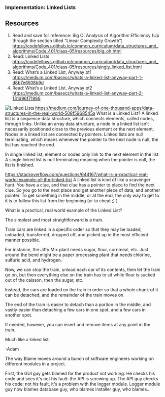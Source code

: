 ###  Implementation: Linked Lists

##  Resources
1.  Read and save for reference: Big O: Analysis of Algorithm Efficiency (Up through the section titled “Linear Complexity Growth”)  https://codefellows.github.io/common_curriculum/data_structures_and_algorithms/Code_401/class-05/resources/big_oh.html
2.  Read: Linked Lists  https://codefellows.github.io/common_curriculum/data_structures_and_algorithms/Code_401/class-05/resources/singly_linked_list.html
3.  Read: What’s a Linked List, Anyway pt1  https://medium.com/basecs/whats-a-linked-list-anyway-part-1-d8b7e6508b9d
4.  Read: What’s a Linked List, Anyway pt2  https://medium.com/basecs/whats-a-linked-list-anyway-part-2-131d96f71996

![Linked Lists](images/LinkedList1.jpg)
https://medium.com/journey-of-one-thousand-apps/data-structures-in-the-real-world-508f5968545a
What is a Linked List?
A linked list is a sequence data structure, which connects elements, called nodes, through links. Unlike an array data structure, a node in a linked list isn’t necessarily positioned close to the previous element or the next element. Nodes in a linked list are connected by pointers. Linked lists are null terminating, which means whenever the pointer to the next node is null, the list has reached the end.

In single linked list, element or nodes only link to the next element in the list. A single linked list is null terminating meaning when the pointer is null, the list is finished.

https://stackoverflow.com/questions/644167/what-is-a-practical-real-world-example-of-the-linked-list
A linked list is kind of like a scavenger hunt. You have a clue, and that clue has a pointer to place to find the next clue. So you go to the next place and get another piece of data, and another pointer. To get something in the middle, or at the end, the only way to get to it is to follow this list from the beginning (or to cheat ;) )

What is a practical, real world example of the Linked List?

The simplest and most straightforward is a train.

Train cars are linked in a specific order so that they may be loaded, unloaded, transferred, dropped off, and picked up in the most efficient manner possible.

For instance, the Jiffy Mix plant needs sugar, flour, cornmeal, etc. Just around the bend might be a paper processing plant that needs chlorine, sulfuric acid, and hydrogen.

Now, we can stop the train, unload each car of its contents, then let the train go on, but then everything else on the train has to sit while flour is sucked out of the caisson, then the sugar, etc.

Instead, the cars are loaded on the train in order so that a whole chunk of it can be detached, and the remainder of the train moves on.

The end of the train is easier to detach than a portion in the middle, and vastly easier than detaching a few cars in one spot, and a few cars in another spot.

If needed, however, you can insert and remove items at any point in the train.

Much like a linked list.

-Adam

The way Blame moves around a bunch of software engineers working on different modules in a project.

First, the GUI guy gets blamed for the product not working. He checks his code and sees it's not his fault: the API is screwing up. The API guy checks his code: not his fault, it's a problem with the logger module. Logger module guy now blames database guy, who blames installer guy, who blames...